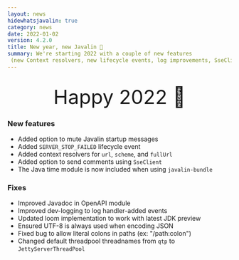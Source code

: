 ```yaml
---
layout: news
hidewhatsjavalin: true
category: news
date: 2022-01-02
version: 4.2.0
title: New year, new Javalin 🎉
summary: We're starting 2022 with a couple of new features
 (new Context resolvers, new lifecycle events, log improvements, SseClient comments) and some minor fixes (openapi/json/loom/++).
---
```


<div class="notification happy-new-year">Happy 2022 🎉</div>

### New features
* Added option to mute Javalin startup messages
* Added `SERVER_STOP_FAILED` lifecycle event
* Added context resolvers for `url`, `scheme`, and `fullUrl`
* Added option to send comments using `SseClient`
* The Java time module is now included when using `javalin-bundle`

### Fixes
* Improved Javadoc in OpenAPI module
* Improved dev-logging to log handler-added events
* Updated loom implementation to work with latest JDK preview
* Ensured UTF-8 is always used when encoding JSON
* Fixed bug to allow literal colons in paths (ex: "/path:colon")
* Changed default threadpool threadnames from `qtp` to `JettyServerThreadPool`

<style>
.happy-new-year {
    margin-top: 32px;
    text-align: center;
    font-size: 44px;
}
</style>
